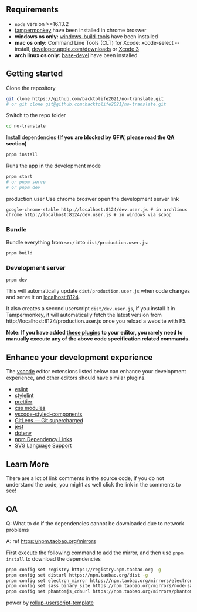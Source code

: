 ## Requirements

- `node` version >=16.13.2
- [tampermonkey](https://chrome.google.com/webstore/detail/tampermonkey/dhdgffkkebhmkfjojejmpbldmpobfkfo) have been installed in chrome broswer
- **windows os only:** [windows-build-tools](https://www.npmjs.com/package/windows-build-tools) have been installed
- **mac os only:** Command Line Tools (CLT) for Xcode: xcode-select --install, [developer.apple.com/downloads](http://developer.apple.com/downloads) or [Xcode 3](https://apps.apple.com/us/app/xcode/id497799835)
- **arch linux os only:** [base-devel](https://archlinux.org/groups/x86_64/base-devel/) have been installed

## Getting started

Clone the repository

```zsh
git clone https://github.com/backtolife2021/no-translate.git
# or git clone git@github.com:backtolife2021/no-translate.git
```

Switch to the repo folder

```zsh
cd no-translate
```

Install dependencies **(If you are blocked by GFW, please read the [QA](#qa) section)**

```zsh
pnpm install
```

Runs the app in the development mode

```zsh
pnpm start
# or pnpm serve
# or pnpm dev
```

production.user
Use chrome broswer open the development server link

```
google-chrome-stable http://localhost:8124/dev.user.js # in archlinux
chrome http://localhost:8124/dev.user.js # in windows via scoop
```

### Bundle

Bundle everything from `src/` into `dist/production.user.js`:

`pnpm build`

### Development server

`pnpm dev`

This will automatically update `dist/production.user.js` when code changes and serve it on [localhost:8124](http://localhost:8124/).

It also creates a second userscript `dist/dev.user.js`, if you install it in Tampermonkey, it will automatically fetch the latest version from http://localhost:8124/production.user.js once you reload a website with F5.

**Note: If you have added [these plugins](#enhance-your-development-experience) to your editor, you rarely need to manually execute any of the above code specification related commands.**

## Enhance your development experience

The [vscode](https://code.visualstudio.com/) editor extensions listed below can enhance your development experience, and other editors should have similar plugins.

- [eslint](https://marketplace.visualstudio.com/items?itemName=dbaeumer.vscode-eslint)
- [stylelint](https://marketplace.visualstudio.com/items?itemName=stylelint.vscode-stylelint)
- [prettier](https://marketplace.visualstudio.com/items?itemName=esbenp.prettier-vscode)
- [css modules](https://marketplace.visualstudio.com/items?itemName=clinyong.vscode-css-modules)
- [vscode-styled-components](https://marketplace.visualstudio.com/items?itemName=jpoissonnier.vscode-styled-components)
- [GitLens — Git supercharged](https://marketplace.visualstudio.com/items?itemName=eamodio.gitlens)
- [jest](https://marketplace.visualstudio.com/items?itemName=Orta.vscode-jest)
- [dotenv](https://marketplace.visualstudio.com/items?itemName=mikestead.dotenv)
- [npm Dependency Links](https://marketplace.visualstudio.com/items?itemName=herrmannplatz.npm-dependency-links)
- [SVG Language Support](https://marketplace.visualstudio.com/items?itemName=jock.svg)

## Learn More

There are a lot of link comments in the source code, if you do not understand the code, you might as well click the link in the comments to see!

## QA

Q: What to do if the dependencies cannot be downloaded due to network problems

A: ref https://npm.taobao.org/mirrors

First execute the following command to add the mirror, and then use `pnpm install` to download the dependencies

```zsh
pnpm config set registry https://registry.npm.taobao.org -g
pnpm config set disturl https://npm.taobao.org/dist -g
pnpm config set electron_mirror https://npm.taobao.org/mirrors/electron/ -g
pnpm config set sass_binary_site https://npm.taobao.org/mirrors/node-sass/ -g
pnpm config set phantomjs_cdnurl https://npm.taobao.org/mirrors/phantomjs/ -g
```

power by [rollup-userscript-template](https://github.com/cvzi/rollup-userscript-template)
